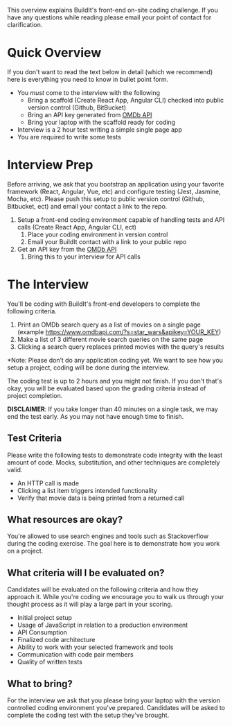 This overview explains BuildIt's front-end on-site coding challenge. If you have any questions while reading please email your point of contact for clarification.

# Quick Overview

If you don't want to read the text below in detail (which we recommend) here is everything you need to know in bullet point form.

* You *must* come to the interview with the following 
  * Bring a scaffold (Create React App, Angular CLI) checked into public version control (Github, BitBucket)
  * Bring an API key generated from [OMDb API](http://www.omdbapi.com/apikey.aspx)
  * Bring your laptop with the scaffold ready for coding
* Interview is a 2 hour test writing a simple single page app
* You are required to write some tests

# Interview Prep

Before arriving, we ask that you bootstrap an application using your favorite framework (React, Angular, Vue, etc) and configure testing (Jest, Jasmine, Mocha, etc). Please push this setup to public version control (Github, Bitbucket, ect) and email your contact a link to the repo.

1. Setup a front-end coding environment capable of handling tests and API calls (Create React App, Angular CLI, ect)
    1. Place your coding environment in version control
    1. Email your BuildIt contact with a link to your public repo
1. Get an API key from the [OMDb API](http://www.omdbapi.com/apikey.aspx)
    1. Bring this to your interview for API calls

# The Interview

You'll be coding with BuildIt's front-end developers to complete the following criteria.

1. Print an OMDb search query as a list of movies on a single page (example https://www.omdbapi.com/?s=star_wars&apikey=YOUR_KEY)
1. Make a list of 3 different movie search queries on the same page
1. Clicking a search query replaces printed movies with the query's results

*Note: Please don’t do any application coding yet. We want to see how you setup a project, coding will be done during the interview.

The coding test is up to 2 hours and you might not finish. If you don't that's okay, you will be evaluated based upon the grading criteria instead of project completion.

**DISCLAIMER**: If you take longer than 40 minutes on a single task, we may end the test early. As you may not have enough time to finish.

## Test Criteria

Please write the following tests to demonstrate code integrity with the least amount of code. Mocks, substitution, and other techniques are completely valid.

* An HTTP call is made
* Clicking a list item triggers intended functionality
* Verify that movie data is being printed from a returned call

## What resources are okay?

You're allowed to use search engines and tools such as Stackoverflow during the coding exercise. The goal here is to demonstrate how you work on a project.

## What criteria will I be evaluated on?

Candidates will be evaluated on the following criteria and how they approach it. While you're coding we encourage you to walk us through your thought process as it will play a large part in your scoring.

- Initial project setup
- Usage of JavaScript in relation to a production environment
- API Consumption
- Finalized code architecture
- Ability to work with your selected framework and tools
- Communication with code pair members
- Quality of written tests

## What to bring?

For the interview we ask that you please bring your laptop with the version controlled coding environment you've prepared. Candidates will be asked to complete the coding test with the setup they've brought.
